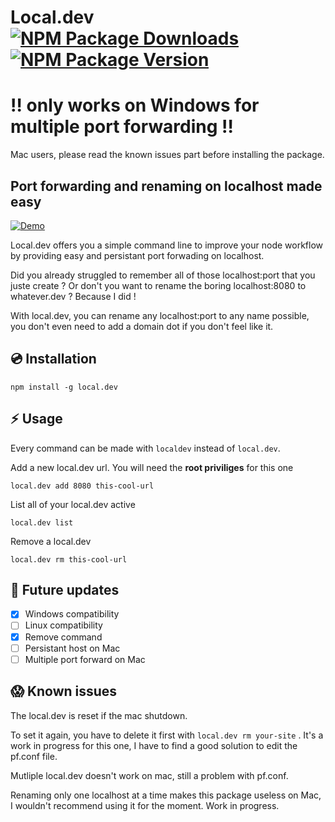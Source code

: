 # Local.dev [![NPM Package Downloads](https://img.shields.io/npm/dt/local.dev.svg)](https://www.npmjs.com/package/local.dev) [![NPM Package Version](https://img.shields.io/npm/v/local.dev.svg)](https://www.npmjs.com/package/local.dev)

# :bangbang: only works on Windows for multiple port forwarding :bangbang:

Mac users, please read the known issues part before installing the package.

## Port forwarding and renaming on localhost made easy
[![Demo](https://raw.githubusercontent.com/bbeldame/local.dev/master/demo.gif)](https://raw.githubusercontent.com/bbeldame/local.dev/master/_demo.mp4)

Local.dev offers you a simple command line to improve your node workflow by providing easy and persistant port forwading on localhost.

Did you already struggled to remember all of those localhost:port that you juste create ? Or don't you want to rename the boring localhost:8080 to whatever.dev ? Because I did !

With local.dev, you can rename any localhost:port to any name possible, you don't even need to add a domain dot if you don't feel like it.

## :cd: Installation

```
npm install -g local.dev
```

## :zap: Usage

Every command can be made with `localdev` instead of `local.dev`.

Add a new local.dev url. You will need the **root priviliges** for this one
```
local.dev add 8080 this-cool-url
```

List all of your local.dev active
```
local.dev list
```

Remove a local.dev
```
local.dev rm this-cool-url
```

## :calendar: Future updates

- [x] Windows compatibility
- [ ] Linux compatibility
- [x] Remove command
- [ ] Persistant host on Mac
- [ ] Multiple port forward on Mac

## :scream: Known issues

The local.dev is reset if the mac shutdown.

To set it again, you have to delete it first with ` local.dev rm your-site ` . It's a work in progress for this one, I have to find a good solution to edit the pf.conf file.

Mutliple local.dev doesn't work on mac, still a problem with pf.conf.

Renaming only one localhost at a time makes this package useless on Mac, I wouldn't recommend using it for the moment. Work in progress.
